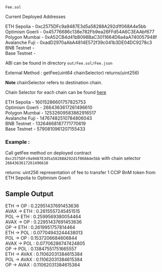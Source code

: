 `Fee.sol`

Current Deployed Addresses 

ETH Sepolia - 0xc2575DFc9a9487E3d5a58288A292d1f068A4e5bb      
Optimism Goerli - 0x45776686c138e782Fb9ea26FFd54A6C3EAAbf677  
Polygon Mumbai - 0xA52CB4d41bB098BaC3011664D6a4aA740057948f  
Avalanche Fuji - 0xadD2970aAbA4814E572f39c041b3DE04DC9278c3     
BNB Testnet -  
Base Testnet -  

ABI can be found in directory `out/Fee.sol/Fee.json`

External Method : getFee(uint64 chainSelector) returns(uint256)

**Note** chainSelector refers to destination chain.

Chain Selector for each chain can be found [here](https://docs.chain.link/ccip/supported-networks/testnet)

ETH Sepolia - 16015286601757825753  
Optimism Goerli - 2664363617261496610  
Polygon Mumbai - 12532609583862916517  
Avalanche Fuji - 14767482510784806043     
BNB Testnet - 13264668187771770619  
Base Testnet - 5790810961207155433  


### Example :
Call getFee method on deployed contract `0xc2575DFc9a9487E3d5a58288A292d1f068A4e5bb`
with chain selector `2664363617261496610`

returns: uint256 representation of fee to transfer 1 CCIP BnM token from ETH Sepolia to Optimism Goerli

## Sample Output 

ETH	    ->	    OP	     :      0.22951437691453636  
AVAX	->	    ETH	     :      0.2615557245451515  
POL	    ->	    ETH	     :      0.2599569380054464  
AVAX	->	    OP	     :      0.22951437691453636  
OP	    ->	    ETH	     :      0.2619951757814464  
ETH	    ->	    POL	     :      0.07704943244438013  
POL	    ->	    OP	     :      0.1537206684606844  
AVAX	->	    POL	     :      0.07706286747424805  
OP	    ->	    POL	     :      0.13847551751665557  
ETH	    ->	    AVAX	 :      0.11062031384615384  
POL	    ->	    AVAX	 :      0.11062031384615384  
OP	    ->	    AVAX	 :      0.11062031384615384  

